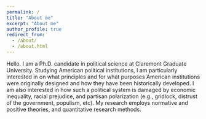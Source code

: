 ```yaml
---
permalink: /
title: "About me"
excerpt: "About me"
author_profile: true
redirect_from: 
  - /about/
  - /about.html
---
```


Hello. I am a Ph.D. candidate in political science at Claremont Graduate University. Studying American political institutions, I am particularly interested in on what principles and for what purposes American institutions were originally designed and how they have been historically developed. I am also interested in how such a political system is damaged by economic inequality, racial prejudice, and partisan polarization (e.g., gridlock, distrust of the government, populism, etc). My research employs normative and positive theories, and quantitative research methods.

